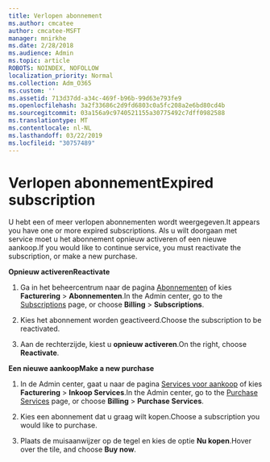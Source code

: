 ```yaml
---
title: Verlopen abonnement
ms.author: cmcatee
author: cmcatee-MSFT
manager: mnirkhe
ms.date: 2/28/2018
ms.audience: Admin
ms.topic: article
ROBOTS: NOINDEX, NOFOLLOW
localization_priority: Normal
ms.collection: Adm_O365
ms.custom: ''
ms.assetid: 713d37dd-a34c-469f-b96b-99d63e793fe9
ms.openlocfilehash: 3a2f33686c2d9fd6803c0a5fc208a2e6bd80cd4b
ms.sourcegitcommit: 03a156a9c9740521155a30775492c7dff0982588
ms.translationtype: MT
ms.contentlocale: nl-NL
ms.lasthandoff: 03/22/2019
ms.locfileid: "30757489"
---
```

# <a name="expired-subscription"></a><span data-ttu-id="85a12-102">Verlopen abonnement</span><span class="sxs-lookup"><span data-stu-id="85a12-102">Expired subscription</span></span>

<span data-ttu-id="85a12-103">U hebt een of meer verlopen abonnementen wordt weergegeven.</span><span class="sxs-lookup"><span data-stu-id="85a12-103">It appears you have one or more expired subscriptions.</span></span> <span data-ttu-id="85a12-104">Als u wilt doorgaan met service moet u het abonnement opnieuw activeren of een nieuwe aankoop.</span><span class="sxs-lookup"><span data-stu-id="85a12-104">If you would like to continue service, you must reactivate the subscription, or make a new purchase.</span></span>
  
 <span data-ttu-id="85a12-105">**Opnieuw activeren**</span><span class="sxs-lookup"><span data-stu-id="85a12-105">**Reactivate**</span></span>
  
1. <span data-ttu-id="85a12-106">Ga in het beheercentrum naar de pagina [Abonnementen](https://go.microsoft.com/fwlink/p/?linkid=842054) of kies **Facturering** \> **Abonnementen**.</span><span class="sxs-lookup"><span data-stu-id="85a12-106">In the Admin center, go to the [Subscriptions](https://go.microsoft.com/fwlink/p/?linkid=842054) page, or choose **Billing** \> **Subscriptions**.</span></span>
    
2. <span data-ttu-id="85a12-107">Kies het abonnement worden geactiveerd.</span><span class="sxs-lookup"><span data-stu-id="85a12-107">Choose the subscription to be reactivated.</span></span>
    
3. <span data-ttu-id="85a12-108">Aan de rechterzijde, kiest u **opnieuw activeren**.</span><span class="sxs-lookup"><span data-stu-id="85a12-108">On the right, choose **Reactivate**.</span></span>
    
 <span data-ttu-id="85a12-109">**Een nieuwe aankoop**</span><span class="sxs-lookup"><span data-stu-id="85a12-109">**Make a new purchase**</span></span>
  
1. <span data-ttu-id="85a12-110">In de Admin center, gaat u naar de pagina [Services voor aankoop](https://go.microsoft.com/fwlink/p/?linkid=868433) of kies **Facturering** \> **Inkoop Services**.</span><span class="sxs-lookup"><span data-stu-id="85a12-110">In the Admin center, go to the [Purchase Services](https://go.microsoft.com/fwlink/p/?linkid=868433) page, or choose **Billing** \> **Purchase Services**.</span></span>
    
2. <span data-ttu-id="85a12-111">Kies een abonnement dat u graag wilt kopen.</span><span class="sxs-lookup"><span data-stu-id="85a12-111">Choose a subscription you would like to purchase.</span></span>
    
3. <span data-ttu-id="85a12-112">Plaats de muisaanwijzer op de tegel en kies de optie **Nu kopen**.</span><span class="sxs-lookup"><span data-stu-id="85a12-112">Hover over the tile, and choose **Buy now**.</span></span>
    

